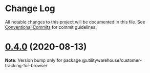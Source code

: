 # Change Log

All notable changes to this project will be documented in this file.
See [Conventional Commits](https://conventionalcommits.org) for commit guidelines.

# [0.4.0](https://github.com/utilitywarehouse/customer-tracking-sdk/compare/v0.4.0-alpha.0...v0.4.0) (2020-08-13)

**Note:** Version bump only for package @utilitywarehouse/customer-tracking-for-browser
